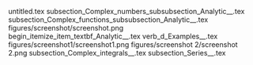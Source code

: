 untitled.tex
subsection_Complex_numbers_subsubsection_Analytic__.tex
subsection_Complex_functions_subsubsection_Analytic__.tex
figures/screenshot/screenshot.png
begin_itemize_item_textbf_Analytic__.tex
verb_d_Examples__.tex
figures/screenshot1/screenshot1.png
figures/screenshot 2/screenshot 2.png
subsection_Complex_integrals__.tex
subsection_Series__.tex
